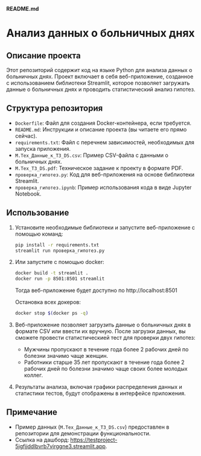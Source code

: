 **README.md**

# Анализ данных о больничных днях 
## Описание проекта
Этот репозиторий содержит код на языке Python для анализа данных о больничных днях. Проект включает в себя веб-приложение, созданное с использованием библиотеки Streamlit, которое позволяет загружать данные о больничных днях и проводить статистический анализ гипотез.

## Структура репозитория
- `Dockerfile`: Файл для создания Docker-контейнера, если требуется.
- `README.md`: Инструкции и описание проекта (вы читаете его прямо сейчас).
- `requirements.txt`: Файл с перечнем зависимостей, необходимых для запуска приложения.
- `М.Тех_Данные_к_ТЗ_DS.csv`: Пример CSV-файла с данными о больничных днях.
- `М.Тех_ТЗ_DS.pdf`: Техническое задание к проекту в формате PDF.
- `проверка_гипотез.py`: Код для веб-приложения на основе библиотеки Streamlit.
- `проверка_гипотез.ipynb`: Пример использования кода в виде Jupyter Notebook.

## Использование
1. Установите необходимые библиотеки и запустите веб-приложение с помощью команд:
   ```bash
   pip install -r requirements.txt
   streamlit run проверка_гипотез.py
   ```

2. Или запустите с помощью docker:
   ```bash
   docker build -t streamlit .
   docker run -p 8501:8501 streamlit
   ```
   Тогда веб-приложение будет доступно по http://localhost:8501
   
   Остановка всех докеров:
   ```bash
   docker stop $(docker ps -q)
   ```


4. Веб-приложение позволяет загрузить данные о больничных днях в формате CSV или ввести их вручную. После загрузки данных, вы сможете провести статистическией тест для проверки двух гипотез:
   - Мужчины пропускают в течение года более 2 рабочих дней по болезни значимо чаще женщин.
   - Работники старше 35 лет пропускают в течение года более 2 рабочих дней по болезни значимо чаще своих более молодых коллег.

5. Результаты анализа, включая графики распределения данных и статистики тестов, будут отображены в интерфейсе приложения.

## Примечание
- Пример данных (`М.Тех_Данные_к_ТЗ_DS.csv`) предоставлен в репозитории для демонстрации функциональности.
- Ссылка на дашборд: https://testproject-5jgfjjddlbvrb7vjrggne3.streamlit.app.
